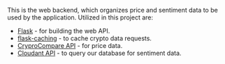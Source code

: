 This is the web backend, which organizes price and sentiment data to be used by the application. 
Utilized in this project are:
* [Flask](http://flask.pocoo.org/) - for building the web API.
* [flask-caching](https://github.com/sh4nks/flask-caching) - to cache crypto data requests.
* [CryproCompare API](https://min-api.cryptocompare.com/) - for price data.
* [Cloudant API](https://console.bluemix.net/docs/services/Cloudant/api/index.html#api-reference-overview) - to query our database for sentiment data.
